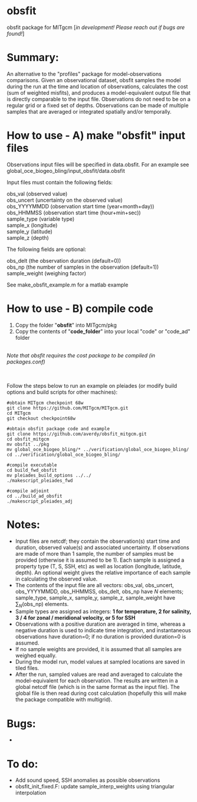 # obsfit
obsfit package for MITgcm [<i>in development! Please reach out if bugs are found!</i>]


# Summary:
An alternative to the "profiles" package for model-observations comparisons. Given an observational dataset, obsfit samples the model during the run at the time and location of observations, calculates the cost (sum of weighted misfits), and produces a model-equivalent output file that is directly comparable to the input file. Observations do not need to be on a regular grid or a fixed set of depths. Observations can be made of multiple samples that are averaged or integrated spatially and/or temporally.


# How to use - A) make "obsfit" input files

Observations input files will be specified in data.obsfit. For an example see global_oce_biogeo_bling/input_obsfit/data.obsfit 

Input files must contain the following fields:

obs_val (observed value) <br />
obs_uncert (uncertainty on the observed value) <br />
obs_YYYYMMDD (observation start time (year+month+day)) <br />
obs_HHMMSS (observation start time (hour+min+sec)) <br />
sample_type (variable type) <br />
sample_x (longitude) <br />
sample_y (latitude) <br />
sample_z (depth) <br />

The following fields are optional: <br />

obs_delt (the observation duration (default=0)) <br />
obs_np (the number of samples in the observation (default=1)) <br />
sample_weight (weighing factor) <br />

See make_obsfit_example.m for a matlab example <br />


# How to use - B) compile code

1) Copy the folder "<b>obsfit</b>" into MITgcm/pkg
2) Copy the contents of "<b>code_folder</b>" into your local "code" or "code_ad" folder

 <br />
<i>Note that obsfit requires the cost package to be compiled (in packages.conf)</i>
 
 <br />
 <br />
 <br />

Follow the steps below to run an example on pleiades (or modify build options and build scripts for other machines):
```
#obtain MITgcm checkpoint 68w  
git clone https://github.com/MITgcm/MITgcm.git 
cd MITgcm 
git checkout checkpoint68w 

#obtain obsfit package code and example 
git clone https://github.com/averdy/obsfit_mitgcm.git 
cd obsfit_mitgcm 
mv obsfit ../pkg 
mv global_oce_biogeo_bling/* ../verification/global_oce_biogeo_bling/
cd ../verification/global_oce_biogeo_bling/ 

#compile executable 
cd build_fwd_obsfit 
mv pleiades_build_options ../../ 
./makescript_pleiades_fwd 

#compile adjoint 
cd ../build_ad_obsfit 
./makescript_pleiades_adj
```

# Notes:
- Input files are netcdf; they contain the observation(s) start time and duration, observed value(s) and associated uncertainty. If observations are made of more than 1 sample, the number of samples must be provided (otherwise it is assumed to be 1). Each sample is assigned a property type (T, S, SSH, etc) as well as location (longitude, latitude, depth). An optional weight gives the relative importance of each sample in calculating the observed value.
- The contents of the input file are all vectors: obs_val, obs_uncert, obs_YYYYMMDD, obs_HHMMSS, obs_delt, obs_np have $`N`$ elements; sample_type, sample_x, sample_y, sample_z, sample_weight have $`\sum_N`$(obs_np) elements. 
- Sample types are assigned as integers: <b>1 for temperature, 2 for salinity, 3 / 4 for zonal / meridional velocity, or 5 for SSH</b>
- Observations with a positive duration are averaged in time, whereas a negative duration is used to indicate time integration, and instantaneous observations have duration=0; if no duration is provided duration=0 is assumed. 
- If no sample weights are provided, it is assumed that all samples are weighed equally.  
- During the model run, model values at sampled locations are saved in tiled files.
- After the run, sampled values are read and averaged to calculate the model-equivalent for each observation. The results are written in a global netcdf file (which is in the same format as the input file). The global file is then read during cost calculation (hopefully this will make the package compatible with multigrid).

# Bugs:
- 

# To do:
- Add sound speed, SSH anomalies as possible observations <br />
- obsfit_init_fixed.F: update sample_interp_weights using triangular interpolation
